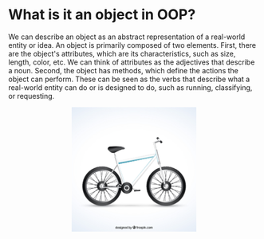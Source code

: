 # What is it an object in OOP?

We can describe an object as an abstract representation of a real-world entity or idea. An object is primarily composed of two elements. First, there are the object's attributes, which are its characteristics, such as size, length, color, etc. We can think of attributes as the adjectives that describe a noun. Second, the object has methods, which define the actions the object can perform. These can be seen as the verbs that describe what a real-world entity can do or is designed to do, such as running, classifying, or requesting.


<center>
    <img src='image/14438-NPMCGK.jpg' width=250 height=250 />
</center>